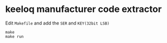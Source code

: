 # keeloq manufacturer code extractor

Edit `Makefile` and add the `SER` and `KEY(32bit LSB)`

```
make
make run
```
